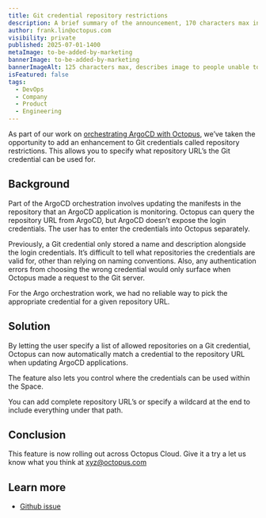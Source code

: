 ```yaml
---
title: Git credential repository restrictions
description: A brief summary of the announcement, 170 characters max including spaces.
author: frank.lin@octopus.com
visibility: private
published: 2025-07-01-1400
metaImage: to-be-added-by-marketing
bannerImage: to-be-added-by-marketing
bannerImageAlt: 125 characters max, describes image to people unable to see it.
isFeatured: false
tags: 
  - DevOps
  - Company
  - Product
  - Engineering
---
```


As part of our work on [orchestrating ArgoCD with Octopus](https://roadmap.octopus.com/c/85-orchestrate-argo-cd-with-octopus), we’ve taken the opportunity to add an enhancement to Git credentials called repository restrictions. This allows you to specify what repository URL’s the Git credential can be used for.

## Background

Part of the ArgoCD orchestration involves updating the manifests in the repository that an ArgoCD application is monitoring. Octopus can query the repository URL from ArgoCD, but ArgoCD doesn’t expose the login credentials. The user has to enter the credentials into Octopus separately. 

Previously, a Git credential only stored a name and description alongside the login credentials. It’s difficult to tell what repositories the credentials are valid for, other than relying on naming conventions. Also, any authentication errors from choosing the wrong credential would only surface when Octopus made a request to the Git server.

For the Argo orchestration work, we had no reliable way to pick the appropriate credential for a given repository URL.

## Solution

By letting the user specify a list of allowed repositories on a Git credential, Octopus can now automatically match a credential to the repository URL when updating ArgoCD applications.

The feature also lets you control where the credentials can be used within the Space.

You can add complete repository URL’s or specify a wildcard at the end to include everything under that path.

## Conclusion

This feature is now rolling out across Octopus Cloud. Give it a try a let us know what you think at xyz@octopus.com

## Learn more

- [Github issue](https://github.com/OctopusDeploy/Issues/issues/9471)
